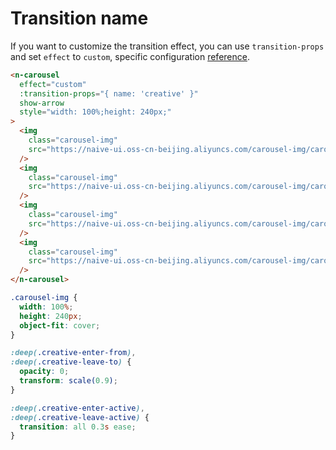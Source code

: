 # Transition name

If you want to customize the transition effect, you can use `transition-props` and set `effect` to `custom`, specific configuration [reference](https://v3.vuejs.org/api/built-in-components.html#transition).

```html
<n-carousel
  effect="custom"
  :transition-props="{ name: 'creative' }"
  show-arrow
  style="width: 100%;height: 240px;"
>
  <img
    class="carousel-img"
    src="https://naive-ui.oss-cn-beijing.aliyuncs.com/carousel-img/carousel1.jpeg"
  />
  <img
    class="carousel-img"
    src="https://naive-ui.oss-cn-beijing.aliyuncs.com/carousel-img/carousel2.jpeg"
  />
  <img
    class="carousel-img"
    src="https://naive-ui.oss-cn-beijing.aliyuncs.com/carousel-img/carousel3.jpeg"
  />
  <img
    class="carousel-img"
    src="https://naive-ui.oss-cn-beijing.aliyuncs.com/carousel-img/carousel4.jpeg"
  />
</n-carousel>
```

```css
.carousel-img {
  width: 100%;
  height: 240px;
  object-fit: cover;
}

:deep(.creative-enter-from),
:deep(.creative-leave-to) {
  opacity: 0;
  transform: scale(0.9);
}

:deep(.creative-enter-active),
:deep(.creative-leave-active) {
  transition: all 0.3s ease;
}
```
